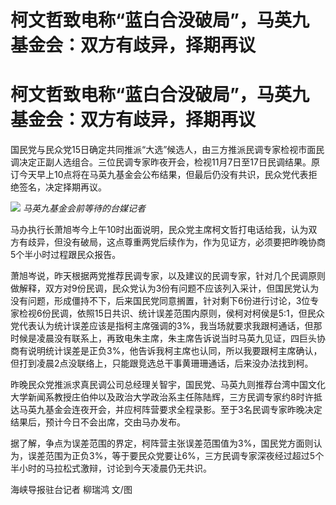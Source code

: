 # 柯文哲致电称“蓝白合没破局”，马英九基金会：双方有歧异，择期再议

# 柯文哲致电称“蓝白合没破局”，马英九基金会：双方有歧异，择期再议

国民党与民众党15日确定共同推派“大选”候选人，由三方推派民调专家检视市面民调决定正副人选组合。三位民调专家昨夜开会，检视11月7日至17日民调结果。原订今天早上10点将在马英九基金会公布结果，但最后仍没有共识，民众党代表拒绝签名，决定择期再议。

![](https://inews.gtimg.com/om_bt/O1F2ntauRQytmNF6LRZbjHBfm7iY0CeGX_Mc6mu4oGRisAA/1000)
_马英九基金会前等待的台媒记者_

马办执行长萧旭岑今上午10时出面说明，民众党主席柯文哲打电话给我，认为双方有歧异，但没有破局，这点尊重两党后续作为，作为见证方，必须要把昨晚协商5个半小时过程跟民众报告。

萧旭岑说，昨天根据两党推荐民调专家，以及建议的民调专家，针对几个民调原则做解释，双方对9份民调，民众党认为3份有问题不应该列入采计，但国民党认为没有问题，形成僵持不下，后来国民党同意搁置，针对剩下6份进行讨论，3位专家检视6份民调，依照15日共识、统计误差范围内原则，侯柯对柯侯是5:1，但民众党代表认为统计误差应该是指柯主席强调的3%，我当场就要求我跟柯通话，但那时候是凌晨没有联系上，再致电朱主席，朱主席告诉说当时马英九见证，四巨头协商有说明统计误差是正负3%，他告诉我柯主席也认同，所以我要跟柯主席确认，但打到凌晨2点没联络上，只能跟竞选总干事黄珊珊通话，后来没办法找到柯。

昨晚民众党推派求真民调公司总经理关智宇，国民党、马英九则推荐台湾中国文化大学新闻系教授庄伯仲以及政治大学政治系主任陈陆辉，三方民调专家约8时许抵达马英九基金会连夜开会，并应柯阵营要求全程录影。至于3名民调专家昨晚决定结果后，预计今日不会出席，交由马办发布。

据了解，争点为误差范围的界定，柯阵营主张误差范围值为3%，国民党方面则认为，误差范围为正负3%，等于要民众党要让6%，三方民调专家深夜经过超过5个半小时的马拉松式激辩，讨论到今天凌晨仍无共识。

海峡导报驻台记者 柳瑞鸿 文/图

